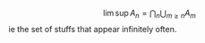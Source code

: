 $$
\lim\sup A_{n}=\bigcap_{n}\bigcup_{m\geq n}A_{m}
$$
ie the set of stuffs that appear infinitely often.